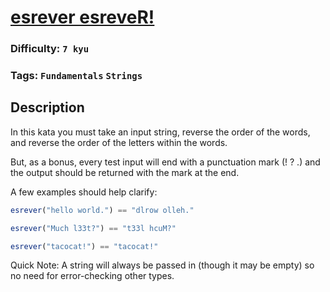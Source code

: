 # [esrever esreveR!](https://www.codewars.com/kata/57e0206335e198f82b00001d)

### Difficulty: `7 kyu`

### Tags: `Fundamentals` `Strings`

## Description

In this kata you must take an input string, reverse the order of the words, and reverse the order of the letters within the words.

But, as a bonus, every test input will end with a punctuation mark (! ? .) and the output should be returned with the mark at the end.

A few examples should help clarify:

```js
esrever("hello world.") == "dlrow olleh."

esrever("Much l33t?") == "t33l hcuM?"

esrever("tacocat!") == "tacocat!"
```

Quick Note: A string will always be passed in (though it may be empty) so no need for error-checking other types.

